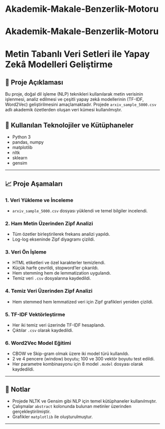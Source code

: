 # Akademik-Makale-Benzerlik-Motoru
# Akademik-Makale-Benzerlik-Motoru
# Metin Tabanlı Veri Setleri ile Yapay Zekâ Modelleri Geliştirme

## 📌 Proje Açıklaması

Bu proje, doğal dil işleme (NLP) teknikleri kullanılarak metin verisinin işlenmesi, analiz edilmesi ve çeşitli yapay zekâ modellerinin (TF-IDF, Word2Vec) geliştirilmesini amaçlamaktadır. Projede `arxiv_sample_5000.csv` adlı akademik özetlerden oluşan veri kümesi kullanılmıştır.

## 🔧 Kullanılan Teknolojiler ve Kütüphaneler

- Python 3
- pandas, numpy
- matplotlib
- nltk
- sklearn
- gensim

---

## 📈 Proje Aşamaları

### 1. Veri Yükleme ve İnceleme
- `arxiv_sample_5000.csv` dosyası yüklendi ve temel bilgiler incelendi.

### 2. Ham Metin Üzerinden Zipf Analizi
- Tüm özetler birleştirilerek frekans analizi yapıldı.
- Log-log ekseninde Zipf diyagramı çizildi.

### 3. Veri Ön İşleme
- HTML etiketleri ve özel karakterler temizlendi.
- Küçük harfe çevrildi, stopword’ler çıkarıldı.
- Hem stemming hem de lemmatization uygulandı.
- Temiz veri `.csv` dosyalarına kaydedildi.

### 4. Temiz Veri Üzerinden Zipf Analizi
- Hem stemmed hem lemmatized veri için Zipf grafikleri yeniden çizildi.

### 5. TF-IDF Vektörleştirme
- Her iki temiz veri üzerinde TF-IDF hesaplandı.
- Çıktılar `.csv` olarak kaydedildi.

### 6. Word2Vec Model Eğitimi
- CBOW ve Skip-gram olmak üzere iki model türü kullanıldı.
- 2 ve 4 pencere (window) boyutu; 100 ve 300 vektör boyutu test edildi.
- Her parametre kombinasyonu için 8 model `.model` dosyası olarak kaydedildi.

---

## 📌 Notlar

- Projede NLTK ve Gensim gibi NLP için temel kütüphaneler kullanılmıştır.
- Çalışmalar `abstract` kolonunda bulunan metinler üzerinden gerçekleştirilmiştir.
- Grafikler `matplotlib` ile oluşturulmuştur.

---
